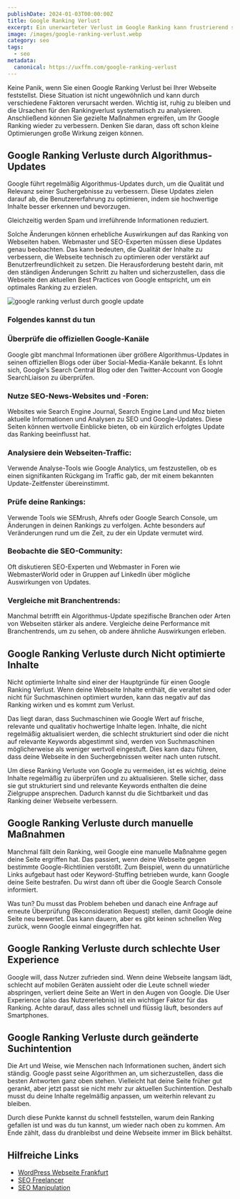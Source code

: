 ```yaml
---
publishDate: 2024-01-03T00:00:00Z
title: Google Ranking Verlust
excerpt: Ein unerwarteter Verlust im Google Ranking kann frustrierend sein und Ihre Online-Präsenz erheblich beeinträchtigen. In diesem Artikel erläutere ich die häufigsten Gründe für Ranking-Verluste und wie Sie als SEO-Profi darauf reagieren können.
image: /images/google-ranking-verlust.webp
category: seo
tags:
  - seo
metadata:
  canonical: https://uxffm.com/google-ranking-verlust
---
```


Keine Panik, wenn Sie einen Google Ranking Verlust bei Ihrer Webseite feststellst. Diese Situation ist nicht ungewöhnlich und kann durch verschiedene Faktoren verursacht werden. Wichtig ist, ruhig zu bleiben und die Ursachen für den Rankingverlust systematisch zu analysieren. Anschließend können Sie gezielte Maßnahmen ergreifen, um Ihr Google Ranking wieder zu verbessern. Denken Sie daran, dass oft schon kleine Optimierungen große Wirkung zeigen können.



## Google Ranking Verluste durch Algorithmus-Updates 

Google führt regelmäßig Algorithmus-Updates durch, um die Qualität und Relevanz seiner Suchergebnisse zu verbessern. Diese Updates zielen darauf ab, die Benutzererfahrung zu optimieren, indem sie hochwertige Inhalte besser erkennen und bevorzugen. 

Gleichzeitig werden Spam und irreführende Informationen reduziert. 

Solche Änderungen können erhebliche Auswirkungen auf das Ranking von Webseiten haben. Webmaster und SEO-Experten müssen diese Updates genau beobachten. Das kann bedeuten, die Qualität der Inhalte zu verbessern, die Webseite technisch zu optimieren oder verstärkt auf Benutzerfreundlichkeit zu setzen. Die Herausforderung besteht darin, mit den ständigen Änderungen Schritt zu halten und sicherzustellen, dass die Webseite den aktuellen Best Practices von Google entspricht, um ein optimales Ranking zu erzielen.

<img src="/images/google-ranking-verlust-google-update.webp" alt="google ranking verlust durch google update">

### Folgendes kannst du tun

### Überprüfe die offiziellen Google-Kanäle
Google gibt manchmal Informationen über größere Algorithmus-Updates in seinen offiziellen Blogs oder über Social-Media-Kanäle bekannt. Es lohnt sich, Google's Search Central Blog oder den Twitter-Account von Google SearchLiaison zu überprüfen.

### Nutze SEO-News-Websites und -Foren: 
Websites wie Search Engine Journal, Search Engine Land und Moz bieten aktuelle Informationen und Analysen zu SEO und Google-Updates. Diese Seiten können wertvolle Einblicke bieten, ob ein kürzlich erfolgtes Update das Ranking beeinflusst hat.

### Analysiere dein Webseiten-Traffic: 
Verwende Analyse-Tools wie Google Analytics, um festzustellen, ob es einen signifikanten Rückgang im Traffic gab, der mit einem bekannten Update-Zeitfenster übereinstimmt.

### Prüfe deine Rankings: 
Verwende Tools wie SEMrush, Ahrefs oder Google Search Console, um Änderungen in deinen Rankings zu verfolgen. Achte besonders auf Veränderungen rund um die Zeit, zu der ein Update vermutet wird.

### Beobachte die SEO-Community: 
Oft diskutieren SEO-Experten und Webmaster in Foren wie WebmasterWorld oder in Gruppen auf LinkedIn über mögliche Auswirkungen von Updates.

### Vergleiche mit Branchentrends: 

Manchmal betrifft ein Algorithmus-Update spezifische Branchen oder Arten von Webseiten stärker als andere. Vergleiche deine Performance mit Branchentrends, um zu sehen, ob andere ähnliche Auswirkungen erleben.


## Google Ranking Verluste durch Nicht optimierte Inhalte

Nicht optimierte Inhalte sind einer der Hauptgründe für einen Google Ranking Verlust. Wenn deine Webseite Inhalte enthält, die veraltet sind oder nicht für Suchmaschinen optimiert wurden, kann das negativ auf das Ranking wirken und es kommt zum Verlust. 

Das liegt daran, dass Suchmaschinen wie Google Wert auf frische, relevante und qualitativ hochwertige Inhalte legen. Inhalte, die nicht regelmäßig aktualisiert werden, die schlecht strukturiert sind oder die nicht auf relevante Keywords abgestimmt sind, werden von Suchmaschinen möglicherweise als weniger wertvoll eingestuft. Dies kann dazu führen, dass deine Webseite in den Suchergebnissen weiter nach unten rutscht. 

Um diese Ranking Verluste von Google zu vermeiden, ist es wichtig, deine Inhalte regelmäßig zu überprüfen und zu aktualisieren. Stelle sicher, dass sie gut strukturiert sind und relevante Keywords enthalten die deine Zielgruppe ansprechen. Dadurch kannst du die Sichtbarkeit und das Ranking deiner Webseite verbessern.

## Google Ranking Verluste durch manuelle Maßnahmen
Manchmal fällt dein Ranking, weil Google eine manuelle Maßnahme gegen deine Seite ergriffen hat. Das passiert, wenn deine Webseite gegen bestimmte Google-Richtlinien verstößt. Zum Beispiel, wenn du unnatürliche Links aufgebaut hast oder Keyword-Stuffing betrieben wurde, kann Google deine Seite bestrafen. Du wirst dann oft über die Google Search Console informiert.

Was tun? Du musst das Problem beheben und danach eine Anfrage auf erneute Überprüfung (Reconsideration Request) stellen, damit Google deine Seite neu bewertet. Das kann dauern, aber es gibt keinen schnellen Weg zurück, wenn Google einmal eingegriffen hat.

## Google Ranking Verluste durch schlechte User Experience
Google will, dass Nutzer zufrieden sind. Wenn deine Webseite langsam lädt, schlecht auf mobilen Geräten aussieht oder die Leute schnell wieder abspringen, verliert deine Seite an Wert in den Augen von Google. Die User Experience (also das Nutzererlebnis) ist ein wichtiger Faktor für das Ranking. Achte darauf, dass alles schnell und flüssig läuft, besonders auf Smartphones.

## Google Ranking Verluste durch geänderte Suchintention

Die Art und Weise, wie Menschen nach Informationen suchen, ändert sich ständig. Google passt seine Algorithmen an, um sicherzustellen, dass die besten Antworten ganz oben stehen. Vielleicht hat deine Seite früher gut gerankt, aber jetzt passt sie nicht mehr zur aktuellen Suchintention. Deshalb musst du deine Inhalte regelmäßig anpassen, um weiterhin relevant zu bleiben.

Durch diese Punkte kannst du schnell feststellen, warum dein Ranking gefallen ist und was du tun kannst, um wieder nach oben zu kommen. Am Ende zählt, dass du dranbleibst und deine Webseite immer im Blick behältst.


## Hilfreiche Links

 * [WordPress Webseite Frankfurt](/service/wordpress-frankfurt)
 * [SEO Freelancer](/)
 * [SEO Manipulation](/seo-manipulation)
